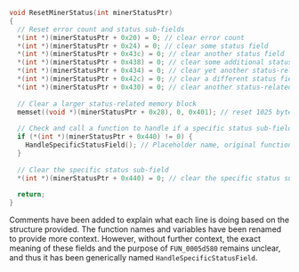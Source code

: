 ```c
void ResetMinerStatus(int minerStatusPtr)
{
  // Reset error count and status sub-fields
  *(int *)(minerStatusPtr + 0x20) = 0; // clear error count
  *(int *)(minerStatusPtr + 0x24) = 0; // clear some status field
  *(int *)(minerStatusPtr + 0x43c) = 0; // clear another status field
  *(int *)(minerStatusPtr + 0x438) = 0; // clear some additional status field
  *(int *)(minerStatusPtr + 0x434) = 0; // clear yet another status-related field
  *(int *)(minerStatusPtr + 0x42c) = 0; // clear a different status field
  *(int *)(minerStatusPtr + 0x430) = 0; // clear another status-related field
  
  // Clear a larger status-related memory block
  memset((void *)(minerStatusPtr + 0x28), 0, 0x401); // reset 1025 bytes of status memory
  
  // Check and call a function to handle if a specific status sub-field is non-zero
  if (*(int *)(minerStatusPtr + 0x440) != 0) {
    HandleSpecificStatusField(); // Placeholder name, original function name was FUN_0005d580
  }
  
  // Clear the specific status sub-field
  *(int *)(minerStatusPtr + 0x440) = 0; // clear the specific status sub-field after handling
  
  return;
}
```

Comments have been added to explain what each line is doing based on the structure provided. The function names and variables have been renamed to provide more context. However, without further context, the exact meaning of these fields and the purpose of `FUN_0005d580` remains unclear, and thus it has been generically named `HandleSpecificStatusField`.